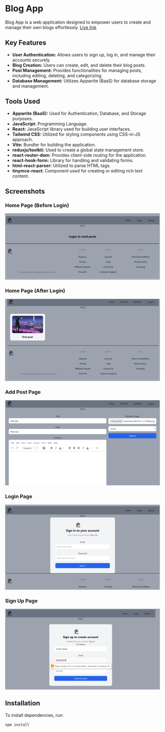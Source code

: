 # Blog App

Blog App is a web application designed to empower users to create and manage their own blogs effortlessly.
[Live link](https://blog-app-react-js.netlify.app)

## Key Features

- **User Authentication:** Allows users to sign up, log in, and manage their accounts securely.
- **Blog Creation:** Users can create, edit, and delete their blog posts.
- **Post Management:** Provides functionalities for managing posts, including editing, deleting, and categorizing.
- **Database Management:** Utilizes Appwrite (BaaS) for database storage and management.

## Tools Used

- **Appwrite (BaaS):** Used for Authentication, Database, and Storage purposes.
- **JavaScript:** Programming Language.
- **React:** JavaScript library used for building user interfaces.
- **Tailwind CSS:** Utilized for styling components using CSS-in-JS approach.
- **Vite:** Bundler for building the application.
- **reduxjs/toolkit:** Used to create a global state management store.
- **react-router-dom:** Provides client-side routing for the application.
- **react-hook-form:** Library for handling and validating forms.
- **html-react-parser:** Utilized to parse HTML tags.
- **tinymce-react:** Component used for creating or editing rich text content.

## Screenshots

### Home Page (Before Login)
![Home Page (Before Login)](ss/HomeBeforeLogin.png)

### Home Page (After Login)
![Home Page (After Login)](ss/HomeAfterLogin.png)

### Add Post Page
![Add Post Page](ss/AddPost.png)

### Login Page
![Login Page](ss/Login.png)

### Sign Up Page
![Sign Up Page](ss/SignUp.png)

## Installation

To install dependencies, run:

```bash
npm install
